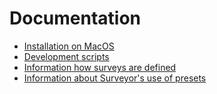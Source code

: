 # Documentation

- [Installation on MacOS](install-macos.md)
- [Development scripts](dev-scripts.md)
- [Information how surveys are defined](surveys.md)
- [Information about Surveyor's use of presets](presets.md)
